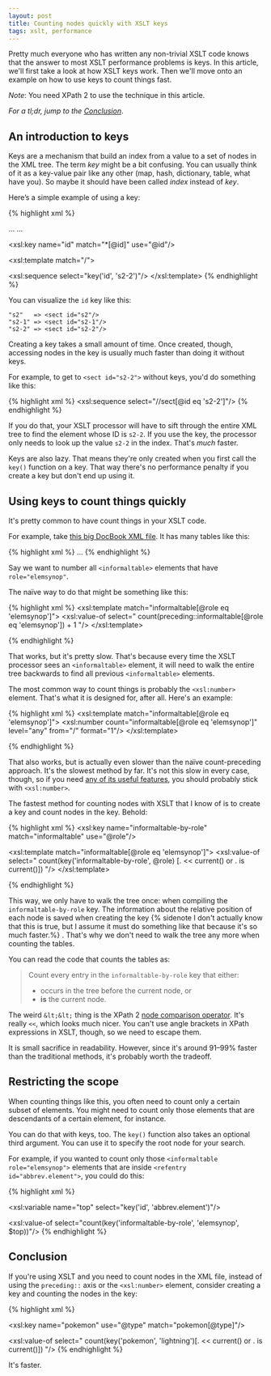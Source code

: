 ```yaml
---
layout: post
title: Counting nodes quickly with XSLT keys
tags: xslt, performance
---
```


Pretty much everyone who has written any non-trivial XSLT code knows that the answer to most XSLT performance problems is keys. In this article, we'll first take a look at how XSLT keys work. Then we'll move onto an example on how to use keys to count things fast.

*Note*: You need XPath 2 to use the technique in this article.

*For a tl;dr, jump to the [Conclusion](#conclusion)*.

## An introduction to keys

Keys are a mechanism that build an index from a value to a set of nodes in the XML tree. The term *key* might be a bit confusing. You can usually think of it as a key-value pair like any other (map, hash, dictionary, table, what have you). So maybe it should have been called *index* instead of *key*.

Here’s a simple example of using a key:

{% highlight xml %}
<!-- input.xml -->

<sect id="s2">
  <sect id="s2-1"> ... </sect>
  <sect id="s2-2"> ... </sect>
</sect>

<!-- stylesheet.xsl -->

<!--
Create a key called "id".
Put every element that has an @id attribute in it.
Use the value of the @id attribute as the, well, *key* of the entry.
-->
<xsl:key name="id" match="*[@id]" use="@id"/>

<xsl:template match="/">
  <!--
  Fetch the element with the @id attribute value "s2-2", no matter
  where in the input document it is.
  -->
  <xsl:sequence select="key('id', 's2-2')"/>
</xsl:template>
{% endhighlight %}

You can visualize the `id` key like this:

```
"s2"   => <sect id="s2"/>
"s2-1" => <sect id="s2-1"/>
"s2-2" => <sect id="s2-2"/>
```

Creating a key takes a small amount of time. Once created, though, accessing nodes in the key is usually much faster than doing it without keys.

For example, to get to `<sect id="s2-2">` without keys, you'd do something like this:

{% highlight xml %}
<xsl:sequence select="//sect[@id eq 's2-2']"/>
{% endhighlight %}

If you do that, your XSLT processor will have to sift through the entire XML tree to find the element whose ID is `s2-2`. If you use the key, the processor only needs to look up the value `s2-2` in the index. That's *much* faster.

Keys are also lazy. That means they're only created when you first call the `key()` function on a key. That way there's no performance penalty if you create a key but don't end up using it.

## Using keys to count things quickly

It's pretty common to have count things in your XSLT code.

For example, take [this big DocBook XML file][docbook-guide]. It has many tables like this:

{% highlight xml %}
<informaltable role="elemsynop"> ... </informaltable>
{% endhighlight %}

Say we want to number all `<informaltable>` elements that have `role="elemsynop"`.

The naïve way to do that might be something like this:

{% highlight xml %}
<xsl:template match="informaltable[@role eq 'elemsynop']">
  <xsl:value-of select="
    count(preceding::informaltable[@role eq 'elemsynop']) + 1
  "/>
</xsl:template>

<!--
*** Average execution time over last 25 runs: 5.071908s (5071.908796ms)
-->
{% endhighlight %}

That works, but it's pretty slow. That's because every time the XSLT processor sees an `<informaltable>` element, it will need to walk the entire tree backwards to find all previous `<informaltable>` elements.

The most common way to count things is probably the `<xsl:number>` element. That's what it is designed for, after all. Here's an example:

{% highlight xml %}
<xsl:template match="informaltable[@role eq 'elemsynop']">
  <xsl:number count="informaltable[@role eq 'elemsynop']"
              level="any" from="/" format="1"/>
</xsl:template>

<!--
*** Average execution time over last 25 runs: 37.428838s (37428.838434ms)
-->
{% endhighlight %}

That also works, but is actually even slower than the naïve count-preceding approach. It's the slowest method by far. It's not this slow in every case, though, so if you need [any of its useful features][xsl-number], you should probably stick with `<xsl:number>`.

The fastest method for counting nodes with XSLT that I know of is to create a key and count nodes in the key. Behold:

{% highlight xml %}
<xsl:key name="informaltable-by-role"
         match="informaltable" use="@role"/>

<xsl:template match="informaltable[@role eq 'elemsynop']">
  <xsl:value-of select="
    count(key('informaltable-by-role', @role)
          [. &lt;&lt; current() or . is current()])
  "/>
</xsl:template>

<!--
*** Average execution time over last 25 runs: 440.748063ms
-->
{% endhighlight %}

This way, we only have to walk the tree once: when compiling the `informaltable-by-role` key. The information about the relative position of each node is saved when creating the key {% sidenote I don't actually know that this is true, but I assume it must do something like that because it's so much faster.%} . That's why we don't need to walk the tree any more when counting the tables.

You can read the code that counts the tables as:

>Count every entry in the `informaltable-by-role` key that either:
> -  occurs in the tree before the current node, or
> - **is** the current node.

The weird `&lt;&lt;` thing is the XPath 2 [node comparison operator][xpath2-nodecomp]. It's really `<<`, which looks much nicer. You can't use angle brackets in XPath expressions in XSLT, though, so we need to escape them.

It is small sacrifice in readability. However, since it's around 91–99% faster than the traditional methods, it's probably worth the tradeoff.

## Restricting the scope

When counting things like this, you often need to count only a certain subset of elements. You might need to count only those elements that are descendants of a certain element, for instance.

You can do that with keys, too. The `key()` function also takes an optional third argument. You can use it to specify the root node for your search.

For example, if you wanted to count only those `<informaltable role="elemsynop">` elements that are inside `<refentry id="abbrev.element">`, you could do this:

{% highlight xml %}
<!-- Get the element with the @id 'abbrev.element'. -->
<xsl:variable name="top" select="key('id', 'abbrev.element')"/>

<!--
Count all <informaltable role="elemsynop"> elements that are descendants of the
element with the @id 'abbrev.element'.
-->
<xsl:value-of select="count(key('informaltable-by-role', 'elemsynop', $top))"/>
{% endhighlight %}

## Conclusion

If you're using XSLT and you need to count nodes in the XML file, instead of using the `preceding::` axis or the `<xsl:number>` element, consider creating a key and counting the nodes in the key:

{% highlight xml %}
<!--
Create an index from the @type attribute of each <pokemon> element that has one
to the element itself.
-->
<xsl:key name="pokemon" use="@type" match="pokemon[@type]"/>

<!--
Count all <pokemon type="lightning"> elements that occur in the tree before the
current node, plus the current element.
-->
<xsl:value-of select="
  count(key('pokemon', 'lightning')[. &lt;&lt; current() or . is current()])
"/>
{% endhighlight %}

It's faster.

[docbook-guide]: http://sourceforge.net/p/docbook/code/HEAD/tree/trunk/defguide/zh/source/defguide.xml
[xpath2-nodecomp]: http://www.w3.org/TR/xpath20/#id-node-comparisons
[xsl-number]: http://saxonica.com/html/documentation/xsl-elements/number.html

